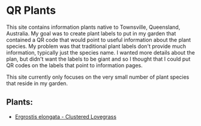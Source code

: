 # QR Plants
This site contains information plants native to Townsville, Queensland, Australia. My goal was to create plant labels to put in my garden that contained a QR code that would point to useful information about the plant species. My problem was that traditional plant labels don't provide much information, typically just the species name. I wanted more details about the plan, but didn't want the labels to be giant and so I thought that I could put QR codes on the labels that point to information pages. 

This site currently only focuses on the very small number of plant species that reside in my garden.

## Plants:
- [Ergrostis elongata - Clustered Lovegrass](ergrostis-elongata)


